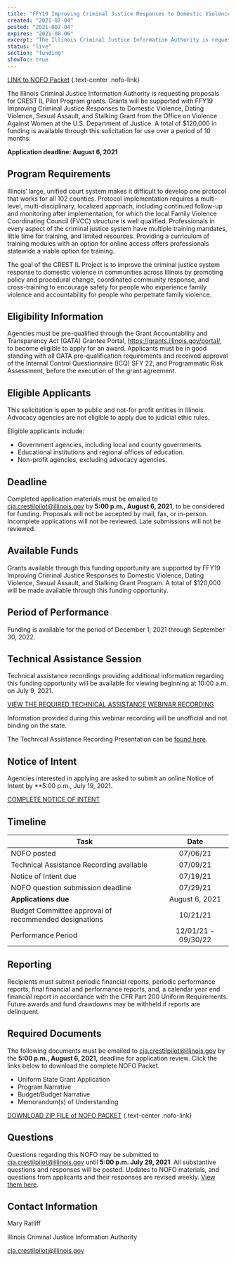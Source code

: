 ```yaml
---
title: "FFY19 Improving Criminal Justice Responses to Domestic Violence, Dating Violence, Sexual Assault, and Stalking Grant Program"
created: "2021-07-04"
posted: "2021-007-04"
expires: "2021-08-06"
excerpt: "The Illinois Criminal Justice Information Authority is requesting proposals for CREST IL Pilot Program grants. Grants will be supported with FFY19 Improving Criminal Justice Responses to Domestic Violence, Dating Violence, Sexual Assault, and Stalking Grant from the Office on Violence Against Women at the U.S. Department of Justice."
status: "live"
section: "funding"
showToc: true
---
```


[LINK to NOFO Packet](NOFOILCRESTPilotProgram2357-1812.zip) {.text-center .nofo-link}

The Illinois Criminal Justice Information Authority is requesting proposals for CREST IL Pilot Program grants. Grants will be supported with FFY19 Improving Criminal Justice Responses to Domestic Violence, Dating Violence, Sexual Assault, and Stalking Grant from the Office on Violence Against Women at the U.S. Department of Justice. A total of \$120,000 in funding is available through this solicitation for use over a period of 10 months.

**Application deadline: August 6, 2021**

## Program Requirements

Illinois’ large, unified court system makes it difficult to develop one protocol that works for all 102 counties. Protocol implementation requires a multi-level, multi-disciplinary, localized approach, including continued follow-up and monitoring after implementation, for which the local Family Violence Coordinating Council (FVCC) structure is well qualified. Professionals in every aspect of the criminal justice system have multiple training mandates, little time for training, and limited resources. Providing a curriculum of training modules with an option for online access offers professionals statewide a viable option for training.

The goal of the CREST IL Project is to improve the criminal justice system response to domestic violence in communities across Illinois by promoting policy and procedural change, coordinated community response, and cross-training to encourage safety for people who experience family violence and accountability for people who perpetrate family violence.

## Eligibility Information

Agencies must be pre-qualified through the Grant Accountability and Transparency Act (GATA) Grantee Portal, https://grants.illinois.gov/portal/, to become eligible to apply for an award. Applicants must be in good standing with all GATA pre-qualification requirements and received approval of the Internal Control Questionnaire (ICQ) SFY 22, and Programmatic Risk Assessment, before the execution of the grant agreement.

## Eligible Applicants

This solicitation is open to public and not-for profit entities in Illinois. Advocacy agencies are not eligible to apply due to judicial ethic rules.

Eligible applicants include:

- Government agencies, including local and county governments.
- Educational institutions and regional offices of education.
- Non-profit agencies, excluding advocacy agencies.

## Deadline

Completed application materials must be emailed to cja.crestilpilot@illinois.gov by **5:00 p.m., August 6, 2021**, to be considered for funding. Proposals will not be accepted by mail, fax, or in-person. Incomplete applications will not be reviewed. Late submissions will not be reviewed.

## Available Funds

Grants available through this funding opportunity are supported by FFY19 Improving Criminal Justice Responses to Domestic Violence, Dating Violence, Sexual Assault, and Stalking Grant Program. A total of \$120,000 will be made available through this funding opportunity.

## Period of Performance

Funding is available for the period of December 1, 2021 through September 30, 2022.

## Technical Assistance Session

Technical assistance recordings providing additional information regarding this funding opportunity will be available for viewing beginning at 10:00 a.m. on July 9, 2021.

[VIEW THE REQUIRED TECHNICAL ASSISTANCE WEBINAR RECORDING](https://illinois.webex.com/recordingservice/sites/illinois/recording/4cc484d0c25a1039bfff0050568fe89b/playback)

Information provided during this webinar recording will be unofficial and not binding on the state.

The Technical Assistance Recording Presentation can be [found here](CRESTIL2357-1812TechnicalAssistanceRecordingPresentation.pdf).

## Notice of Intent

Agencies interested in applying are asked to submit an online Notice of Intent by \*\*5:00 p.m., July 19, 2021.

[COMPLETE NOTICE OF INTENT](https://icjia.az1.qualtrics.com/jfe/form/SV_dd1PRwBMrk4y8aa)

## Timeline

| Task                                                  |        Date         |
| ----------------------------------------------------- | :-----------------: |
| NOFO posted                                           |      07/06/21       |
| Technical Assistance Recording available              |      07/09/21       |
| Notice of Intent due                                  |      07/19/21       |
| NOFO question submission deadline                     |      07/29/21       |
| **Applications due**                                  |   August 6, 2021    |
| Budget Committee approval of recommended designations |      10/21/21       |
| Performance Period                                    | 12/01/21 - 09/30/22 |

## Reporting

Recipients must submit periodic financial reports, periodic performance reports, final financial and performance reports, and, a calendar year end financial report in accordance with the CFR Part 200 Uniform Requirements. Future awards and fund drawdowns may be withheld if reports are delinquent.

## Required Documents

The following documents must be emailed to cja.crestilpilot@illinois.gov by the **5:00 p.m., August 6, 2021,** deadline for application review. Click the links below to download the complete NOFO Packet.

- Uniform State Grant Application
- Program Narrative
- Budget/Budget Narrative
- Memorandum(s) of Understanding

[DOWNLOAD ZIP FILE of NOFO PACKET](NOFOILCRESTPilotProgram2357-1812.zip) {.text-center .nofo-link}

## Questions

Questions regarding this NOFO may be submitted to cja.crestilpilot@illinois.gov until **5:00 p.m. July 29, 2021**. All substantive questions and responses will be posted. Updates to NOFO materials, and questions from applicants and their responses are revised weekly. [View them here](Q_ANOFO2357-1812CRESTIL.pdf).

## Contact Information

Mary Ratliff

Illinois Criminal Justice Information Authority

cja.crestilpilot@illinois.gov
